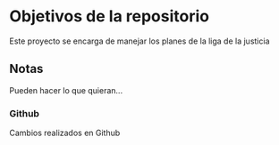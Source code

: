 # Objetivos de la repositorio

Este proyecto se encarga de manejar los planes de la liga de la justicia


## Notas
Pueden hacer lo que quieran...


### Github
Cambios realizados en Github
